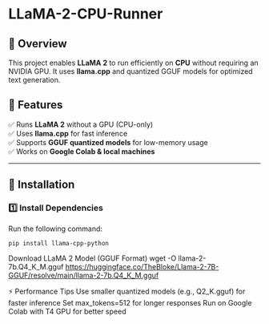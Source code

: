 # LLaMA-2-CPU-Runner

## 🚀 Overview  
This project enables **LLaMA 2** to run efficiently on **CPU** without requiring an NVIDIA GPU. It uses **llama.cpp** and quantized GGUF models for optimized text generation.

## 📌 Features  
✅ Runs **LLaMA 2** without a GPU (CPU-only)  
✅ Uses **llama.cpp** for fast inference  
✅ Supports **GGUF quantized models** for low-memory usage  
✅ Works on **Google Colab & local machines**  

---

## 🔧 Installation  

### **1️⃣ Install Dependencies**  
Run the following command:  
```bash
pip install llama-cpp-python

```
Download LLaMA 2 Model (GGUF Format)
wget -O llama-2-7b.Q4_K_M.gguf https://huggingface.co/TheBloke/Llama-2-7B-GGUF/resolve/main/llama-2-7b.Q4_K_M.gguf


⚡ Performance Tips
Use smaller quantized models (e.g., Q2_K.gguf) for faster inference
Set max_tokens=512 for longer responses
Run on Google Colab with T4 GPU for better speed

